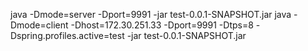 java -Dmode=server -Dport=9991 -jar test-0.0.1-SNAPSHOT.jar
java -Dmode=client -Dhost=172.30.251.33 -Dport=9991 -Dtps=8 -Dspring.profiles.active=test -jar test-0.0.1-SNAPSHOT.jar